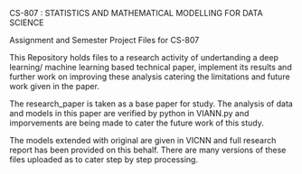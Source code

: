 CS-807 : STATISTICS AND MATHEMATICAL MODELLING FOR DATA SCIENCE

Assignment and Semester Project Files for CS-807

This Repository holds files to a research activity of undertanding a deep learning/ machine learning based technical paper, implement its results and further work on improving these analysis catering the limitations and future work given in the paper.


The research_paper is taken as a base paper for study. The analysis of data and models in this paper are verified by python in VIANN.py and imporvements are being made to cater the future work of this study.

The models extended with original are given in VICNN and full research report has been provided on this behalf. There are many versions of these files uploaded as to cater step by step processing.
